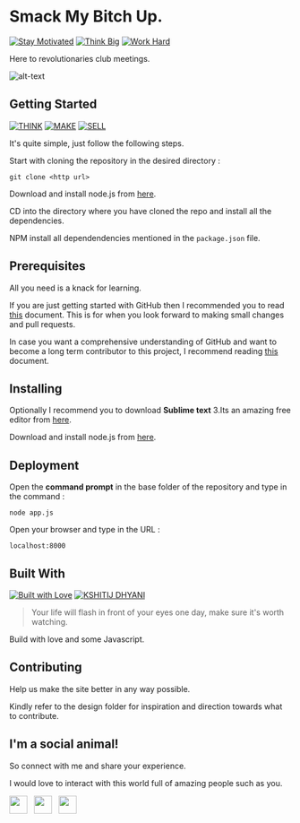 # Smack My Bitch Up.

[![Stay Motivated](https://img.shields.io/badge/Stay-Motivated-teal.svg?style=for-the-badge)](https://github.com/wimpywarlord/Mess_It_Up) 
[![Think Big](https://img.shields.io/badge/Think-Big-orange.svg?style=for-the-badge)](https://www.linkedin.com/in/kshitijdhyani/)
[![Work Hard](https://img.shields.io/badge/Work-Hard-blue.svg?style=for-the-badge)](https://github.com/wimpywarlord)

Here to revolutionaries club meetings. 

![alt-text](https://github.com/wimpywarlord/smack_my_bitch_up/blob/master/public/design/implemented%20design%20of%20landing%20page.gif)

## Getting Started

[![THINK](https://img.shields.io/badge/Stay-Motivated-teal.svg?style=for-the-badge)](https://github.com/wimpywarlord/Mess_It_Up) 
[![MAKE](https://img.shields.io/badge/Think-Big-orange.svg?style=for-the-badge)](https://www.linkedin.com/in/kshitijdhyani/)
[![SELL](https://img.shields.io/badge/Work-Hard-blue.svg?style=for-the-badge)](https://github.com/wimpywarlord)

It's quite simple, just follow the following steps.

Start with cloning the repository in the desired directory :

```
git clone <http url>
```

Download and install node.js from [here](https://nodejs.org/en/download/).

CD into the directory where you have cloned the repo and install all the dependencies.

NPM install all dependendencies mentioned in the ```package.json``` file.

## Prerequisites

All you need is a knack for learning.

If you are just getting started with GitHub then I recommended you to read [this](https://github.com/wimpywarlord/first-contributions/blob/master/README.md) document. This is for when you look forward to making small changes and pull requests.

In case you want a comprehensive understanding of GitHub and want to become a long term contributor to this project, I recommend reading [this]( https://gist.github.com/Chaser324/ce0505fbed06b947d962) document.

## Installing

Optionally I recommend you to download **Sublime text** 3.Its an amazing free editor from [here](https://www.sublimetext.com/3). 

Download and install node.js from [here](https://nodejs.org/en/download/).

## Deployment

Open the **command prompt** in the base folder of the repository and type in the command : 

```
node app.js
```

Open your browser and type in the URL : 

```
localhost:8000
```

## Built With

[![Built with Love](https://forthebadge.com/images/badges/built-with-love.svg)](https://www.linkedin.com/in/kshitijdhyani/) [![KSHITIJ DHYANI](https://forthebadge.com/images/badges/makes-people-smile.svg)](https://www.linkedin.com/in/kshitijdhyani/) 

> Your life will flash in front of your eyes one day, make sure it's worth watching.

Build with love and some Javascript.

## Contributing

Help us make the site better in any way possible.


Kindly refer to the design folder for inspiration and direction towards what to contribute.


## I'm a social animal!

So connect with me and share your experience.

I would love to interact with this world full of amazing people such as you. 

<a href="https://www.facebook.com/kshitij.dhyani.3" target="_blank"><img height="32" width="32" src="https://cdn.jsdelivr.net/npm/simple-icons@latest/icons/facebook.svg" /></a> &nbsp;&nbsp;<a href="https://www.linkedin.com/in/kshitijdhyani/" target="_blank"><img height="32" width="32" src="https://cdnjs.cloudflare.com/ajax/libs/ionicons/4.5.6/collection/build/ionicons/svg/logo-linkedin.svg" /></a> &nbsp;&nbsp;<a href="https://www.instagram.com/kshitij_dhyani/?hl=en" target="_blank"><img height="32" width="32" src="https://cdn.jsdelivr.net/npm/simple-icons@latest/icons/instagram.svg" /></a>
